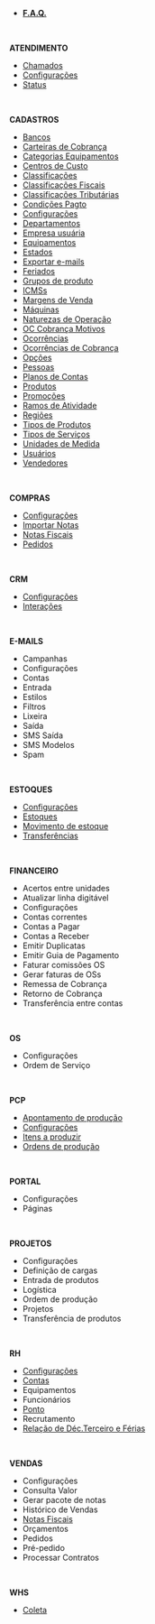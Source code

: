 - [**F.A.Q.**](/faq/faq.md)
<br>

**ATENDIMENTO**
- [Chamados](/atendimento/sdktickets.md)
- [Configurações](/atendimento/config_sdk.md)
- [Status](/atendimento/sdkstatus.md)
<br>

**CADASTROS**
- [Bancos](/cadastros/banco.md)
- [Carteiras de Cobrança](/cadastros/cobrancacarteira.md)
- [Categorias Equipamentos](/cadastros/assuntocategorias.md)
- [Centros de Custo](/cadastros/centrocusto.md)
- [Classificações](/cadastros/classificacoes.md)
- [Classificações Fiscais](/cadastros/classificacaofiscal.md)
- [Classificações Tributárias](/cadastros/classtributaria.md)
- [Condições Pagto](/cadastros/condicaopagamento.md)
- [Configurações](/cadastros/config_cadastro.md)
- [Departamentos](/cadastros/departamentos.md)
- [Empresa usuária](/cadastros/empresa.md)
- [Equipamentos](/cadastros/osassunto.md)
- [Estados](/cadastros/estado.md)
- [Exportar e-mails](/cadastros/exp_emails.md)
- [Feriados](/cadastros/feriados.md)
- [Grupos de produto](/cadastros/produtogrupo.md)
- [ICMSs](/cadastros/icms.md)
- [Margens de Venda](/cadastros/margemvenda.md)
- [Máquinas](/cadastros/pcppaquinas.md)
- [Naturezas de Operação](/cadastros/naturezaoperacao.md)
- [OC Cobrança Motivos](/cadastros/ocorrenciamotivos.md)
- [Ocorrências](/cadastros/ocorrencias.md)
- [Ocorrências de Cobrança](/cadastros/cobrancaocorrencia.md)
- [Opções](/cadastros/opcoes.md)
- [Pessoas](/cadastros/pessoa.md)
- [Planos de Contas](/cadastros/planoconta.md)
- [Produtos](/cadastros/produto.md)
- [Promoções](/cadastros/promocoes.md) 
- [Ramos de Atividade](/cadastros/ramoatividade.md)
- [Regiões](/cadastros/regiao.md)
- [Tipos de Produtos](/cadastros/tiposproduto.md)
- [Tipos de Serviços](/cadastros/servicos.md)
- [Unidades de Medida](/cadastros/unidademedida.md)
- [Usuários](/cadastros/usuario.md)
- [Vendedores](/cadastros/vendedor.md)
<br>

**COMPRAS**
- [Configurações](/compras/config_compras.md)
- [Importar Notas](/compras/compranotas.md)
- [Notas Fiscais](/compras/notacompra.md)
- [Pedidos](/compras/pedidocompra.md)
<br>

**CRM**
- [Configurações](/crm/config_crm.md)
- [Interações](/crm/interacoespessoa.md)
<br>

**E-MAILS**
- Campanhas
- Configurações
- Contas
- Entrada
- Estilos
- Filtros
- Lixeira
- Saída
- SMS Saída
- SMS Modelos
- Spam
<br>

**ESTOQUES**
- [Configurações](/estoques/config_estoque.md)
- [Estoques](/estoques/estoque.md)
- [Movimento de estoque](/estoques/estoquemovimento.md)
- [Transferências](/estoques/Transferencias.md)
<br>

**FINANCEIRO**
- Acertos entre unidades
- Atualizar linha digitável
- Configurações
- Contas correntes
- Contas a Pagar
- Contas a Receber
- Emitir Duplicatas
- Emitir Guia de Pagamento
- Faturar comissões OS
- Gerar faturas de OSs
- Remessa de Cobrança
- Retorno de Cobrança
- Transferência entre contas
<br>

**OS**
- Configurações
- Ordem de Serviço
<br>

**PCP**
- [Apontamento de produção](/PCP/ApontamentoDeProducao.md)
- [Configurações](/PCP/Configuracoes.md)
- [Itens a produzir](/PCP/ItensAProduzir.md)
- [Ordens de produção](/PCP/OrdensDeProducao.md)
<br>

**PORTAL**
- Configurações
- Páginas
<br>

**PROJETOS**
- Configurações
- Definição de cargas
- Entrada de produtos
- Logística
- Ordem de produção
- Projetos
- Transferência de produtos
<br>

**RH**
- [Configurações](/RH/configuracoes.md)
- [Contas](/RH/contas.md)
- Equipamentos
- Funcionários
- [Ponto](/RH/ponto.md)
- Recrutamento
- [Relação de Déc.Terceiro e Férias](/RH/relacaodedecterceiroferias.md)
<br>

**VENDAS**
- Configurações
- Consulta Valor
- Gerar pacote de notas
- Histórico de Vendas
- [Notas Fiscais](/vendas/notas-fiscais.md)
- Orçamentos
- Pedidos
- Pré-pedido
- Processar Contratos
<br>

**WHS**
- [Coleta](/WHS/Coleta.md)
<br>

